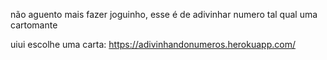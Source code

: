 não aguento mais fazer joguinho, esse é de adivinhar numero tal qual uma cartomante

uiui escolhe uma carta: https://adivinhandonumeros.herokuapp.com/
